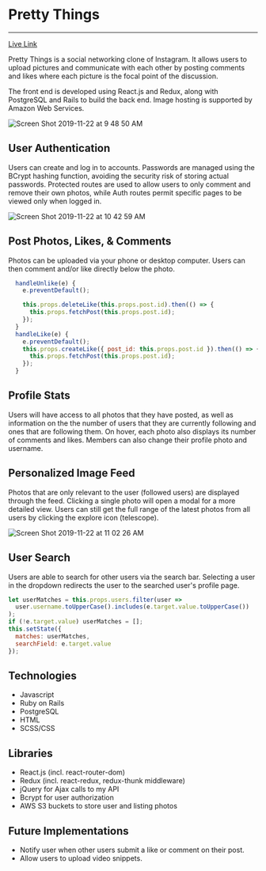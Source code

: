 # Pretty Things
---
[Live Link](https://pretty-things.herokuapp.com/#/)

Pretty Things is a social networking clone of Instagram. It allows users to upload pictures and communicate with each other by posting comments and likes where each picture is the focal point of the discussion.

The front end is developed using React.js and Redux, along with PostgreSQL and Rails to build the back end. Image hosting is supported by Amazon Web Services.

![Screen Shot 2019-11-22 at 9 48 50 AM](https://user-images.githubusercontent.com/52185954/69448418-55984580-0d0d-11ea-999e-65b82cbe20e1.png)

## User Authentication 

Users can create and log in to accounts. Passwords are managed using the BCrypt hashing function, avoiding the security risk of storing actual passwords. Protected routes are used to allow users to only comment and remove their own photos, while Auth routes permit specific pages to be viewed only when logged in.

![Screen Shot 2019-11-22 at 10 42 59 AM](https://user-images.githubusercontent.com/52185954/69451762-ff2f0500-0d14-11ea-9659-9c02b7b8dcb3.png)

## Post Photos, Likes, & Comments

Photos can be uploaded via your phone or desktop computer. Users can then comment and/or like directly below the photo.

```javascript
  handleUnlike(e) {
    e.preventDefault();

    this.props.deleteLike(this.props.post.id).then(() => {
      this.props.fetchPost(this.props.post.id);
    });
  }
  handleLike(e) {
    e.preventDefault();
    this.props.createLike({ post_id: this.props.post.id }).then(() => {
      this.props.fetchPost(this.props.post.id);
    });
  }
  ```

## Profile Stats

Users will have access to all photos that they have posted, as well as information on the the number of users that they are currently following and ones that are following them. On hover, each photo also displays its number of comments and likes. Members can also change their profile photo and username.   

## Personalized Image Feed

Photos that are only relevant to the user (followed users) are displayed through the feed. Clicking a single photo will open a modal for a more detailed view. Users can still get the full range of the latest photos from all users by clicking the explore icon (telescope).

![Screen Shot 2019-11-22 at 11 02 26 AM](https://user-images.githubusercontent.com/52185954/69452866-9ac17500-0d17-11ea-9476-721fbe5df4ef.png)

## User Search

Users are able to search for other users via the search bar. Selecting a user in the dropdown redirects the user to the searched user's profile page.

```javascript
let userMatches = this.props.users.filter(user =>
  user.username.toUpperCase().includes(e.target.value.toUpperCase())
);
if (!e.target.value) userMatches = [];
this.setState({
  matches: userMatches,
  searchField: e.target.value
});
 ```

## Technologies 
* Javascript
* Ruby on Rails
* PostgreSQL
* HTML
* SCSS/CSS

## Libraries
* React.js (incl. react-router-dom)
* Redux (incl. react-redux, redux-thunk middleware)
* jQuery for Ajax calls to my API
* Bcrypt for user authorization
* AWS S3 buckets to store user and listing photos

## Future Implementations
* Notify user when other users submit a like or comment on their post. 
* Allow users to upload video snippets.  



